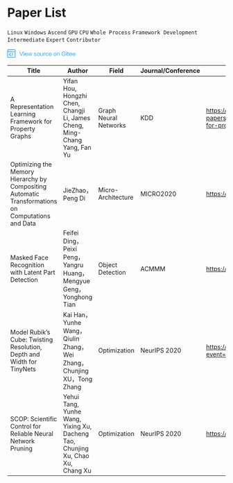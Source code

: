 # Paper List

`Linux` `Windows` `Ascend` `GPU` `CPU` `Whole Process` `Framework Development` `Intermediate` `Expert` `Contributor`

<a href="https://gitee.com/mindspore/docs/blob/r1.1/docs/note/source_en/paper_list.md" target="_blank"><img src="./_static/logo_source.png"></a>

| Title                                                     | Author                                                     | Field       | Journal/Conference  | Link                                                     |
| ------------------------------------------------------------ | ------------------------------------------------------------ | ---------- | -------------- | ------------------------------------------------------------ |
| A   Representation Learning Framework for Property Graphs    | Yifan Hou,   Hongzhi Chen, Changji Li, James Cheng, Ming-Chang Yang, Fan Yu | Graph Neural Networks | KDD            | <https://www.kdd.org/kdd2019/accepted-papers/view/a-representation-learning-framework-for-property-graphs> |
| Optimizing the Memory Hierarchy by Compositing Automatic   Transformations on Computations and Data | JieZhao，Peng   Di                                           | Micro-Architecture | MICRO2020      | <https://micro2020.hotcrp.com/paper/793>                     |
| Masked Face   Recognition with Latent Part Detection         | Feifei   Ding，Peixi Peng，Yangru Huang，Mengyue Geng，Yonghong Tian | Object Detection   | ACMMM          | <https://dl.acm.org/doi/10.1145/3394171.3413731>             |
| Model   Rubik’s Cube: Twisting Resolution, Depth and Width for TinyNets | Kai   Han，Yunhe Wang，Qiulin Zhang，Wei Zhang，Chunjing XU，Tong Zhang | Optimization  | NeurIPS 2020   | <https://nips.cc/Conferences/2020/ScheduleMultitrack?event=17154> |
| SCOP:   Scientific Control for Reliable Neural Network Pruning | Yehui   Tang, Yunhe Wang, Yixing Xu, Dacheng Tao, Chunjing Xu, Chao Xu, Chang Xu | Optimization   | NeurIPS   2020 | <https://arxiv.org/abs/2010.10732>                             |
